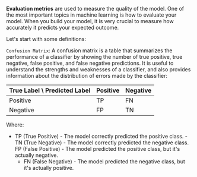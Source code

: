 **Evaluation metrics** are used to measure the quality of the model. One of the most important topics in machine learning is how to evaluate your model. When you build your model, it is very crucial to measure how accurately it predicts your expected outcome.

Let's start with some definitions:

`Confusion Matrix`: A confusion matrix is a table that summarizes the performance of a classifier by showing the number of true positive, true negative, false positive, and false negative predictions. It is useful to understand the strengths and weaknesses of a classifier, and also provides information about the distribution of errors made by the classifier:

| True Label \ Predicted Label | Positive | Negative |
| ---------------------------- | -------- | -------- |
| Positive                     | TP       | FN       |
| Negative                     | FP       | TN       |

Where:

- TP (True Positive) - The model correctly predicted the positive class.
-TN (True Negative) - The model correctly predicted the negative class.
 FP (False Positive) - The model predicted the positive class, but it's actually negative.
    - FN (False Negative) - The model predicted the negative class, but it's actually positive.